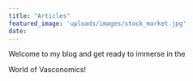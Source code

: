 ```yaml
---
title: "Articles"
featured_image: 'uploads/images/stock_market.jpg'
date: 
---
```

Welcome to my blog and get ready to immerse in the

 World of Vasconomics!